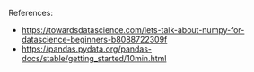 References:

- https://towardsdatascience.com/lets-talk-about-numpy-for-datascience-beginners-b8088722309f
- https://pandas.pydata.org/pandas-docs/stable/getting_started/10min.html
